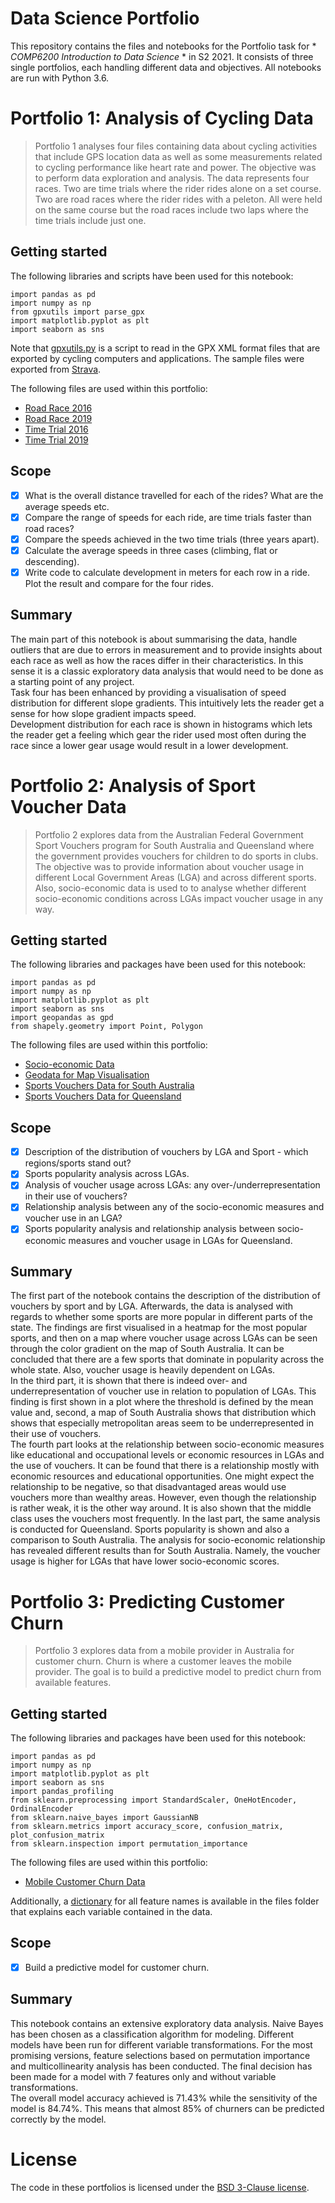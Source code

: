 # Data Science Portfolio

This repository contains the files and notebooks for the Portfolio task for * *COMP6200 Introduction to Data Science* * in S2 2021. It consists of three single portfolios, each handling different data and objectives. All notebooks are run with Python 3.6.

# Portfolio 1: Analysis of Cycling Data
> Portfolio 1 analyses four files containing data about cycling activities that include GPS location data as well as some measurements related to cycling performance like heart rate and power. The objective was to perform data exploration and analysis. The data represents four races. Two are time trials where the rider rides alone on a set course. Two are road races where the rider rides with a peleton. All were held on the same course but the road races include two laps where the time trials include just one.

## Getting started
The following libraries and scripts have been used for this notebook:
```
import pandas as pd
import numpy as np 
from gpxutils import parse_gpx 
import matplotlib.pyplot as plt
import seaborn as sns
```
Note that [gpxutils.py](gpxutils.py) is a script to read in the GPX XML format files that are exported by cycling computers and applications. The sample files were exported from [Strava](https://www.strava.com).<br >

The following files are used within this portfolio:
- [Road Race 2016](files/Calga_RR_2016.gpx)
- [Road Race 2019](files/Calga_RR_2019.gpx)
- [Time Trial 2016](files/Calga_TT_2016.gpx)
- [Time Trial 2019](files/Calga_TT_2019.gpx)

## Scope
- [x] What is the overall distance travelled for each of the rides? What are the average speeds etc.
- [x] Compare the range of speeds for each ride, are time trials faster than road races?
- [x] Compare the speeds achieved in the two time trials (three years apart).
- [x] Calculate the average speeds in three cases (climbing, flat or descending).
- [x] Write code to calculate development in meters for each row in a ride. Plot the result and compare for the four rides.

## Summary
The main part of this notebook is about summarising the data, handle outliers that are due to errors in measurement and to provide insights about each race as well as how the races differ in their characteristics. In this sense it is a classic exploratory data analysis that would need to be done as a starting point of any project.<br >
Task four has been enhanced by providing a visualisation of speed distribution for different slope gradients. This intuitively lets the reader get a sense for how slope gradient impacts speed.<br>
Development distribution for each race is shown in histograms which lets the reader get a feeling which gear the rider used most often during the race since a lower gear usage would result in a lower development.


# Portfolio 2: Analysis of Sport Voucher Data
> Portfolio 2 explores data from the Australian Federal Government Sport Vouchers program for South Australia and Queensland where the government provides vouchers for children to do sports in clubs. The objective was to provide information about voucher usage in different Local Government Areas (LGA) and across different sports. Also, socio-economic data is used to to analyse whether different socio-economic conditions across LGAs impact voucher usage in any way.

## Getting started
The following libraries and packages have been used for this notebook:
```
import pandas as pd
import numpy as np
import matplotlib.pyplot as plt
import seaborn as sns
import geopandas as gpd
from shapely.geometry import Point, Polygon
```

The following files are used within this portfolio:
- [Socio-economic Data](files/ABS_SEIFA_LGA.csv)
- [Geodata for Map Visualisation](files/LGA_GDA2020.geojson)
- [Sports Vouchers Data for South Australia](files/sportsvouchersclaimed.csv)
- [Sports Vouchers Data for Queensland](files/round1-redeemed_get_started_vouchers.csv)

## Scope
- [x] Description of the distribution of vouchers by LGA and Sport - which regions/sports stand out?
- [x] Sports popularity analysis across LGAs.
- [x] Analysis of voucher usage across LGAs: any over-/underrepresentation in their use of vouchers?
- [x] Relationship analysis between any of the socio-economic measures and voucher use in an LGA?
- [x] Sports popularity analysis and relationship analysis between socio-economic measures and voucher usage in LGAs for Queensland.

## Summary
The first part of the notebook contains the description of the distribution of vouchers by sport and by LGA. Afterwards, the data is analysed with regards to whether some sports are more popular in different parts of the state. The findings are first visualised in a heatmap for the most popular sports, and then on a map where voucher usage across LGAs can be seen through the color gradient on the map of South Australia. It can be concluded that there are a few sports that dominate in popularity across the whole state. Also, voucher usage is heavily dependent on LGAs.<br>
In the third part, it is shown that there is indeed over- and underrepresentation of voucher use in relation to population of LGAs. This finding is first shown in a plot where the threshold is defined by the mean value and, second, a map of South Australia shows that distribution which shows that especially metropolitan areas seem to be underrepresented in their use of vouchers.<br >
The fourth part looks at the relationship between socio-economic measures like educational and occupational levels or economic resources in LGAs and the use of vouchers. It can be found that there is a relationship mostly with economic resources and educational opportunities. One might expect the relationship to be negative, so that disadvantaged areas would use vouchers more than wealthy areas. However, even though the relationship is rather weak, it is the other way around. It is also shown that the middle class uses the vouchers most frequently.
In the last part, the same analysis is conducted for Queensland. Sports popularity is shown and also a comparison to South Australia. The analysis for socio-economic relationship has revealed different results than for South Australia. Namely, the voucher usage is higher for LGAs that have lower socio-economic scores.


# Portfolio 3: Predicting Customer Churn
> Portfolio 3 explores data from a mobile provider in Australia for customer churn. Churn is where a customer leaves the mobile provider. The goal is to build a predictive model to predict churn from available features.

## Getting started
The following libraries and packages have been used for this notebook:
```
import pandas as pd
import numpy as np
import matplotlib.pyplot as plt
import seaborn as sns
import pandas_profiling
from sklearn.preprocessing import StandardScaler, OneHotEncoder, OrdinalEncoder
from sklearn.naive_bayes import GaussianNB
from sklearn.metrics import accuracy_score, confusion_matrix, plot_confusion_matrix
from sklearn.inspection import permutation_importance
```

The following files are used within this portfolio:
- [Mobile Customer Churn Data](files/MobileCustomerChurn.csv)

Additionally, a [dictionary](files/MobileChurnDataDictionary.csv) for all feature names is available in the files folder that explains each variable contained in the data.

## Scope
- [x] Build a predictive model for customer churn.

## Summary
This notebook contains an extensive exploratory data analysis. Naive Bayes has been chosen as a classification algorithm for modeling. Different models have been run for different variable transformations. For the most promising versions, feature selections based on permutation importance and multicollinearity analysis has been conducted. The final decision has been made for a model with 7 features only and without variable transformations. <br >
The overall model accuracy achieved is 71.43% while the sensitivity of the model is 84.74%. This means that almost 85% of churners can be predicted correctly by the model.

# License
The code in these portfolios is licensed under the [BSD 3-Clause license](LICENSE).